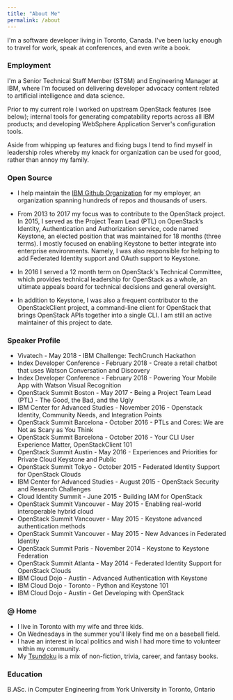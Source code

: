 ```yaml
---
title: "About Me"
permalink: /about
---
```


I'm a software developer living in Toronto, Canada. I've been lucky enough to travel for work, speak at conferences, and even write a book.

### Employment

I'm a Senior Technical Staff Member (STSM) and Engineering Manager at IBM, where I'm focused on delivering developer advocacy content related to artificial intelligence and data science.

Prior to my current role I worked on upstream OpenStack features (see below); internal tools for generating compatability reports across all IBM products; and developing WebSphere Application Server's configuration tools.

Aside from whipping up features and fixing bugs I tend to find myself in leadership roles whereby my knack for organization can be used for good, rather than annoy my family.

### Open Source

* I help maintain the [IBM Github Organization](https://github.com/ibm) for my employer, an organization spanning hundreds of repos and thousands of users.

* From 2013 to 2017 my focus was to contribute to the OpenStack project. In 2015, I served as the Project Team Lead (PTL) on OpenStack’s Identity, Authentication and Authorization service, code named Keystone, an elected position that was maintained for 18 months (three terms). I mostly focused on enabling Keystone to better integrate into enterprise environments. Namely, I was also responsible for helping to add Federated Identity support and OAuth support to Keystone.

* In 2016 I served a 12 month term on OpenStack's Technical Committee, which provides technical leadership for OpenStack as a whole, an ultimate appeals board for technical decisions and general oversight.

* In addition to Keystone, I was also a frequent contributor to the OpenStackClient project, a command-line client for OpenStack that brings OpenStack APIs together into a single CLI. I am still an active maintainer of this project to date.

### Speaker Profile

* Vivatech - May 2018 - IBM Challenge: TechCrunch Hackathon
* Index Developer Conference - February 2018 - Create a retail chatbot that uses Watson Conversation and Discovery
* Index Developer Conference - February 2018 - Powering Your Mobile App with Watson Visual Recognition
* OpenStack Summit Boston - May 2017 - Being a Project Team Lead (PTL) - The Good, the Bad, and the Ugly
* IBM Center for Advanced Studies - November 2016 - Openstack Identity, Community Needs, and Integration Points
* OpenStack Summit Barcelona - October 2016 - PTLs and Cores: We are Not as Scary as You Think
* OpenStack Summit Barcelona - October 2016 - Your CLI User Experience Matter, OpenStackClient 101
* OpenStack Summit Austin - May 2016 - Experiences and Priorities for Private Cloud Keystone and Public
* OpenStack Summit Tokyo - October 2015 - Federated Identity Support for OpenStack Clouds
* IBM Center for Advanced Studies - August 2015 - OpenStack Security and Research Challenges
* Cloud Identity Summit - June 2015 - Building IAM for OpenStack
* OpenStack Summit Vancouver - May 2015 - Enabling real-world interoperable hybrid cloud
* OpenStack Summit Vancouver - May 2015 - Keystone advanced authentication methods
* OpenStack Summit Vancouver - May 2015 - New Advances in Federated Identity
* OpenStack Summit Paris - November 2014 - Keystone to Keystone Federation
* OpenStack Summit Atlanta - May 2014 - Federated Identity Support for OpenStack Clouds
* IBM Cloud Dojo - Austin - Advanced Authentication with Keystone
* IBM Cloud Dojo - Toronto - Python and Keystone 101
* IBM Cloud Dojo - Austin - Get Developing with OpenStack

### @ Home

* I live in Toronto with my wife and three kids.
* On Wednesdays in the summer you'll likely find me on a baseball field.
* I have an interest in local politics and wish I had more time to volunteer within my community.
* My [Tsundoku](http://www.openculture.com/2018/07/tsundoku.html) is a mix of non-fiction, trivia, career, and fantasy books.

### Education

B.ASc. in Computer Engineering from York University in Toronto, Ontario
